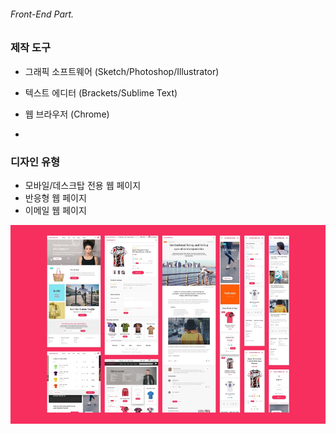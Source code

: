 ###### Front-End Part.

### 제작 도구

- 그래픽 소프트웨어 (Sketch/Photoshop/Illustrator)
- 텍스트 에디터 (Brackets/Sublime Text)
- 웹 브라우저 (Chrome)

-

### 디자인 유형

- 모바일/데스크탑 전용 웹 페이지
- 반응형 웹 페이지
- 이메일 웹 페이지

![Design Work](../../Assets/design-work.jpg)